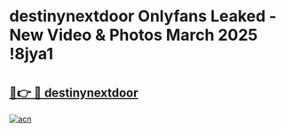 # destinynextdoor Onlyfans Leaked - New Video & Photos March 2025 !8jya1

# <h2><a href="https://5h0fu3.iuczelnia.edu.pl?title=destinynextdoor&ref=8jya1">🔗👉 🔴 destinynextdoor</a></h2>

[![acn](https://github.com/user-attachments/assets/0f9c940e-d8b0-45ae-aac7-cd30a18b3e1c)](https://5h0fu3.iuczelnia.edu.pl?title=destinynextdoor&ref=8jya1)

